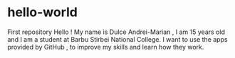 # hello-world
First repository
Hello ! My name is Dulce Andrei-Marian , I am 15 years old and I am a student at Barbu Stirbei National College. I want to use the apps provided by GitHub , to improve my skills and learn how they work.
